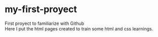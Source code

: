 # my-first-proyect
First proyect to familiarize with Github<br/>
Here I put the html pages created to train some html and css learnings.
